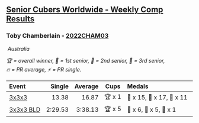 <style>table {white-space: nowrap;}</style>
<link rel="stylesheet" type="text/css" href="/scw-comp/css/flags.css" />

## [Senior Cubers Worldwide - Weekly Comp Results](/scw-comp/results/)
### Toby Chamberlain - [2022CHAM03](https://www.worldcubeassociation.org/persons/2022CHAM03)

<i class="flag flag-AU" />&nbsp;Australia

<span style="white-space: nowrap;">🏆 = overall winner</span>, <span style="white-space: nowrap;">🥇 = 1st senior</span>, <span style="white-space: nowrap;">🥈 = 2nd senior</span>, <span style="white-space: nowrap;">🥉 = 3rd senior</span>, <span style="white-space: nowrap;">🔥 = PR average</span>, <span style="white-space: nowrap;">⚡ = PR single</span>.

| Event | Single | Average | Cups | Medals | Achievements|
| :-- | --: | --: | :--: | :-- | :-- |
| [3x3x3](333.md) | 13.38 | 16.87 | 🏆 x 1 | 🥇 x 15, 🥈 x 17, 🥉 x 11 | 🔥 x 13, ⚡ x 8 |
| [3x3x3 BLD](333bf.md) | 2:29.53 | 3:38.13 | 🏆 x 5 | 🥇 x 6, 🥈 x 5, 🥉 x 1 | 🔥 x 1, ⚡ x 6 |

<!-- Global site tag (gtag.js) - Google Analytics -->
<script async src="https://www.googletagmanager.com/gtag/js?id=UA-86348435-3"></script>
<script>window.dataLayer = window.dataLayer || []; function gtag() {dataLayer.push(arguments);} gtag('js', new Date()); gtag('config', 'UA-86348435-3');</script>
